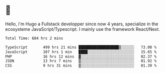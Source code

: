 # 👋 

Hello, i'm Hugo a Fullstack developper since now 4 years, specialize in the ecosysteme JavaScript/Typescript. I mainly use the framework React/Next.

<!--START_SECTION:waka-->

```txt
Total Time: 684 hrs 2 mins

TypeScript       499 hrs 21 mins ██████████████████▒░░░░░░   73.00 %
JavaScript       107 hrs 1 min   ████░░░░░░░░░░░░░░░░░░░░░   15.65 %
PHP              16 hrs 12 mins  ▓░░░░░░░░░░░░░░░░░░░░░░░░   02.37 %
JSON             13 hrs 7 mins   ▒░░░░░░░░░░░░░░░░░░░░░░░░   01.92 %
CSS              9 hrs 31 mins   ▒░░░░░░░░░░░░░░░░░░░░░░░░   01.39 %
```

<!--END_SECTION:waka-->

